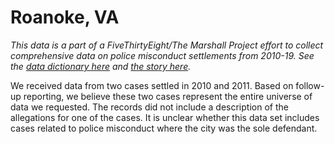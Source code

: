# Roanoke, VA

*This data is a part of a FiveThirtyEight/The Marshall Project effort to collect comprehensive data on police misconduct settlements from 2010-19. See the [data dictionary here](../) and [the story here](https://fivethirtyeight.com/features/police-misconduct-costs-cities-millions-every-year-but-thats-where-the-accountability-ends).*

We received data from two cases settled in 2010 and 2011. Based on follow-up reporting, we believe these two cases represent the entire universe of data we requested. The records did not include a description of the allegations for one of the cases. It is unclear whether this data set includes cases related to police misconduct where the city was the sole defendant.
